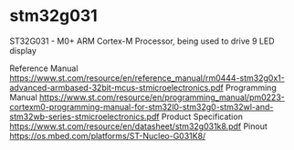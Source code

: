 # stm32g031
ST32G031 - M0+ ARM Cortex-M Processor, being used to drive 9 LED display

Reference Manual
https://www.st.com/resource/en/reference_manual/rm0444-stm32g0x1-advanced-armbased-32bit-mcus-stmicroelectronics.pdf
Programming Manual
https://www.st.com/resource/en/programming_manual/pm0223-cortexm0-programming-manual-for-stm32l0-stm32g0-stm32wl-and-stm32wb-series-stmicroelectronics.pdf
Product Specification
https://www.st.com/resource/en/datasheet/stm32g031k8.pdf
Pinout
https://os.mbed.com/platforms/ST-Nucleo-G031K8/